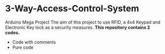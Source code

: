# 3-Way-Access-Control-System
Arduino Mega Project 
The aim of this project to use RFID, a 4x4 Keypad and Electronic Key lock as a security measures.
**This repository contains 2 codes.**

* Code with comments
* Pure code
